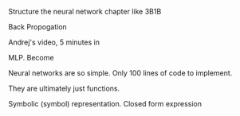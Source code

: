   
Structure the neural network chapter like 3B1B

Back Propogation

Andrej's video, 5 minutes in

MLP. Become

Neural networks are so simple. Only 100 lines of code to implement. 

They are ultimately just functions. 

Symbolic (symbol) representation. Closed form expression